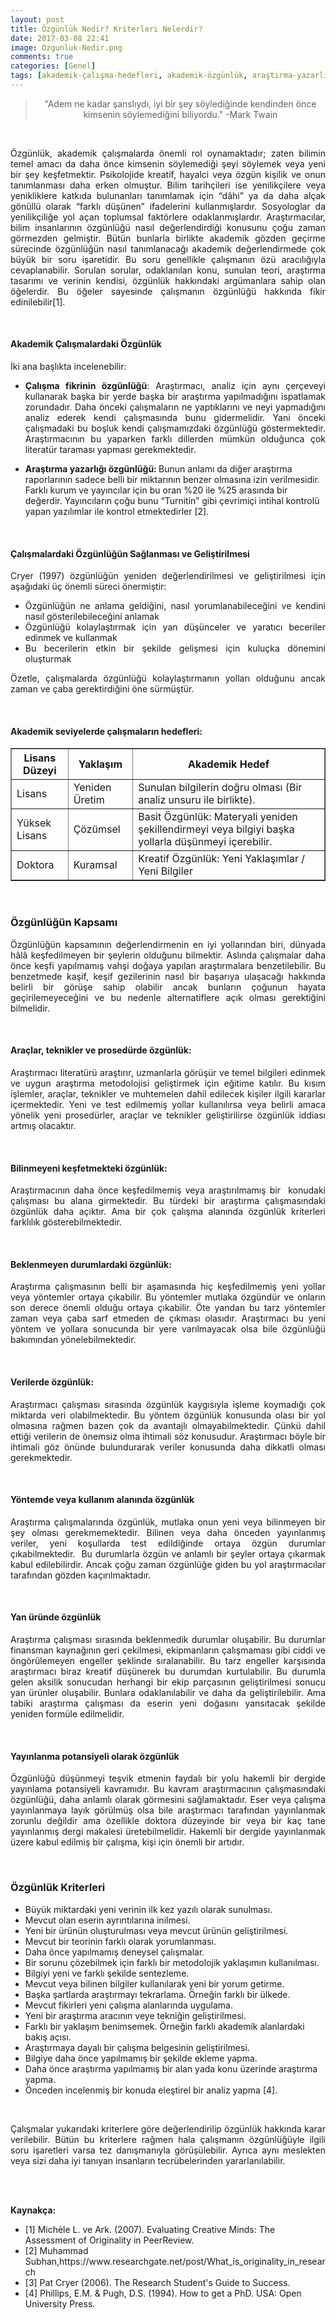 ```yaml
---
layout: post
title: Özgünlük Nedir? Kriterleri Nelerdir?
date: 2017-03-08 22:41
image: Ozgunluk-Nedir.png
comments: true
categories: [Genel]
tags: [akademik-çalışma-hedefleri, akademik-özgünlük, araştırma-yazarlığı-özgünlüğü, çalışmalardaki-özgünlük, özgün-değer, özgün-değer-kriterleri, özgün-değer-nedir, özgünlük-kriterleri-nelerdir, özgünlük-nedir, özgünlüğün-kapsamı, fikir-özgünlüğü, Proje-Yazım, projelerde-özgün-değer]
---
```

<blockquote>
<p style="text-align:center;">"Adem ne kadar şanslıydı, iyi bir şey söylediğinde kendinden önce kimsenin söylemediğini biliyordu."
-Mark Twain</p>
</blockquote>
<br>

<p style="text-align:justify;">
Özgünlük, akademik çalışmalarda önemli rol oynamaktadır; zaten bilimin temel amacı da daha önce kimsenin söylemediği şeyi söylemek veya yeni bir şey keşfetmektir. Psikolojide kreatif, hayalci veya özgün kişilik ve onun tanımlanması daha erken olmuştur. Bilim tarihçileri ise yenilikçilere veya yenikliklere katkıda bulunanları tanımlamak için “dâhi” ya da daha alçak gönüllü olarak “farklı düşünen” ifadelerini kullanmışlardır. Sosyologlar da yenilikçiliğe yol açan toplumsal faktörlere odaklanmışlardır. Araştırmacılar, bilim insanlarının özgünlüğü nasıl değerlendirdiği konusunu çoğu zaman görmezden gelmiştir. Bütün bunlarla birlikte akademik gözden geçirme sürecinde özgünlüğün nasıl tanımlanacağı akademik değerlendirmede çok büyük bir soru işaretidir. Bu soru genellikle çalışmanın özü aracılığıyla cevaplanabilir. Sorulan sorular, odaklanılan konu, sunulan teori, araştırma tasarımı ve verinin kendisi, özgünlük hakkındaki argümanlara sahip olan öğelerdir. Bu öğeler sayesinde çalışmanın özgünlüğü hakkında fikir edinilebilir[1].
</p>
<br>
<h4>Akademik Çalışmalardaki Özgünlük</h4>
İki ana başlıkta incelenebilir:
<ul style="text-align:justify;">
 	<li><strong>Çalışma fikrinin özgünlüğü</strong>: Araştırmacı, analiz için aynı çerçeveyi kullanarak başka bir yerde başka bir araştırma yapılmadığını ispatlamak zorundadır. Daha önceki çalışmaların ne yaptıklarını ve neyi yapmadığını analiz ederek kendi çalışmasında bunu gidermelidir. Yani önceki çalışmadaki bu boşluk kendi çalışmamızdaki özgünlüğü göstermektedir. Araştırmacının bu yaparken farklı dillerden mümkün olduğunca çok literatür taraması yapması gerekmektedir.</li>
</ul>
<ul>
 	<li><strong>Araştırma yazarlığı özgünlüğü: </strong>Bunun anlamı da diğer araştırma raporlarının sadece belli bir miktarının benzer olmasına izin verilmesidir. Farklı kurum ve yayıncılar için bu oran %20 ile %25 arasında bir değerdir. Yayıncıların çoğu bunu “Turnitin” gibi çevrimiçi intihal kontrolü yapan yazılımlar ile kontrol etmektedirler [2].</li>
</ul>
<br>

<h4>Çalışmalardaki Özgünlüğün Sağlanması ve Geliştirilmesi</h4>
<p style="text-align:justify;">
	Cryer (1997) özgünlüğün yeniden değerlendirilmesi ve geliştirilmesi için aşağıdaki üç önemli süreci önermiştir:
</p>
<ul style="text-align:justify;">
 	<li>Özgünlüğün ne anlama geldiğini, nasıl yorumlanabileceğini ve kendini nasıl gösterilebileceğini anlamak</li>
 	<li>Özgünlüğü kolaylaştırmak için yan düşünceler ve yaratıcı beceriler edinmek ve kullanmak</li>
 	<li>Bu becerilerin etkin bir şekilde gelişmesi için kuluçka dönemini oluşturmak</li>
</ul>
<p style="text-align:justify;">
Özetle, çalışmalarda özgünlüğü kolaylaştırmanın yolları olduğunu ancak zaman ve çaba gerektirdiğini öne sürmüştür.
</p>
<br>

<h4>Akademik seviyelerde çalışmaların hedefleri:</h4>
<table border="1">
<tbody>
<tr>
<th>Lisans Düzeyi</th>
<th>Yaklaşım</th>
<th>Akademik Hedef</th>
</tr>
<tr>
<td>Lisans</td>
<td>Yeniden Üretim</td>
<td>Sunulan bilgilerin doğru olması (Bir analiz unsuru ile birlikte).</td>
</tr>
<tr>
<td>Yüksek Lisans</td>
<td>Çözümsel</td>
<td>Basit Özgünlük: Materyali yeniden şekillendirmeyi veya bilgiyi başka yollarla düşünmeyi içerebilir.</td>
</tr>
<tr>
<td>Doktora</td>
<td>Kuramsal</td>
<td>Kreatif Özgünlük: Yeni Yaklaşımlar / Yeni Bilgiler</td>
</tr>
</tbody>
</table>
<br>

<h3 >Özgünlüğün Kapsamı</h3>
<p style="text-align:justify;">
Özgünlüğün kapsamının değerlendirmenin en iyi yollarından biri, dünyada hâlâ keşfedilmeyen bir şeylerin olduğunu bilmektir. Aslında çalışmalar daha önce keşfi yapılmamış vahşi doğaya yapılan araştırmalara benzetilebilir. Bu benzetmede kaşif, keşif gezilerinin nasıl bir başarıya ulaşacağı hakkında belirli bir görüşe sahip olabilir ancak bunların çoğunun hayata geçirilemeyeceğini ve bu nedenle alternatiflere açık olması gerektiğini bilmelidir.
</p>
<br>

<h4>Araçlar, teknikler ve prosedürde özgünlük:</h4>
<p style="text-align:justify;">
Araştırmacı literatürü araştırır, uzmanlarla görüşür ve temel bilgileri edinmek ve uygun araştırma metodolojisi geliştirmek için eğitime katılır. Bu kısım işlemler, araçlar, teknikler ve muhtemelen dahil edilecek kişiler ilgili kararlar içermektedir. Yeni ve test edilmemiş yollar kullanılırsa veya belirli amaca yönelik yeni prosedürler, araçlar ve teknikler geliştirilirse özgünlük iddiası artmış olacaktır.
</p>
<br>

<h4>Bilinmeyeni keşfetmekteki özgünlük:</h4>
<p style="text-align:justify;">
Araştırmacının daha önce keşfedilmemiş veya araştırılmamış bir  konudaki çalışması bu alana girmektedir. Bu türdeki bir araştırma çalışmasındaki özgünlük daha açıktır. Ama bir çok çalışma alanında özgünlük kriterleri farklılık gösterebilmektedir.
</p>
<br>

<h4>Beklenmeyen durumlardaki özgünlük:</h4>
<p style="text-align:justify;">
Araştırma çalışmasının belli bir aşamasında hiç keşfedilmemiş yeni yollar veya yöntemler ortaya çıkabilir. Bu yöntemler mutlaka özgündür ve onların son derece önemli olduğu ortaya çıkabilir. Öte yandan bu tarz yöntemler zaman veya çaba sarf etmeden de çıkması olasıdır. Araştırmacı bu yeni yöntem ve yollara sonucunda bir yere varılmayacak olsa bile özgünlüğü bakımından yönelebilmektedir.
</p>
<br>

<h4>Verilerde özgünlük:</h4>
<p style="text-align:justify;">
Araştırmacı çalışması sırasında özgünlük kaygısıyla işleme koymadığı çok miktarda veri olabilmektedir. Bu yöntem özgünlük konusunda olası bir yol olmasına rağmen bazen çok da avantajlı olmayabilmektedir. Çünkü dahil ettiği verilerin de önemsiz olma ihtimali söz konusudur. Araştırmacı böyle bir ihtimali göz önünde bulundurarak veriler konusunda daha dikkatli olması gerekmektedir.
</p>
<br>

<h4>Yöntemde veya kullanım alanında özgünlük</h4>
<p style="text-align:justify;">
Araştırma çalışmalarında özgünlük, mutlaka onun yeni veya bilinmeyen bir şey olması gerekmemektedir. Bilinen veya daha önceden yayınlanmış veriler, yeni koşullarda test edildiğinde ortaya özgün durumlar çıkabilmektedir.  Bu durumlarla özgün ve anlamlı bir şeyler ortaya çıkarmak kabul edilebilirdir. Ancak çoğu zaman özgünlüğe giden bu yol araştırmacılar tarafından gözden kaçırılmaktadır.
<p>
<br>


<h4>Yan üründe özgünlük</h4>
<p style="text-align:justify;">
Araştırma çalışması sırasında beklenmedik durumlar oluşabilir. Bu durumlar finansman kaynağının geri çekilmesi, ekipmanların çalışmaması gibi ciddi ve öngörülemeyen engeller şeklinde sıralanabilir. Bu tarz engeller karşısında araştırmacı biraz kreatif düşünerek bu durumdan kurtulabilir. Bu durumla gelen aksilik sonucudan herhangi bir ekip parçasının geliştirilmesi sonucu yan ürünler oluşabilir. Bunlara odaklanılabilir ve daha da geliştirilebilir. Ama tabiki araştırma çalışması da eserin yeni doğasını yansıtacak şekilde yeniden formüle edilmelidir.
</p>
<br>


<h4>Yayınlanma potansiyeli olarak özgünlük</h4>
<p style="text-align:justify;">
Özgünlüğü düşünmeyi teşvik etmenin faydalı bir yolu hakemli bir dergide yayınlama potansiyeli kavramıdır. Bu kavram araştırmacının çalışmasındaki özgünlüğü, daha anlamlı olarak görmesini sağlamaktadır. Eser veya çalışma yayınlanmaya layık görülmüş olsa bile araştırmacı tarafından yayınlanmak zorunlu değildir ama özellikle doktora düzeyinde bir veya bir kaç tane yayınlanmış dergi makalesi üretebilmelidir. Hakemli bir dergide yayınlanmak üzere kabul edilmiş bir çalışma, kişi için önemli bir artıdır.
</p>
<br>

<h3>Özgünlük Kriterleri</h3>
<ul>
 	<li>Büyük miktardaki yeni verinin ilk kez yazılı olarak sunulması.</li>
 	<li>Mevcut olan eserin ayrıntılarına inilmesi.</li>
 	<li>Yeni bir ürünün oluşturulması veya mevcut ürünün geliştirilmesi.</li>
 	<li>Mevcut bir teorinin farklı olarak yorumlanması.</li>
 	<li>Daha önce yapılmamış deneysel çalışmalar.</li>
 	<li>Bir sorunu çözebilmek için farklı bir metodolojik yaklaşımın kullanılması.</li>
 	<li>Bilgiyi yeni ve farklı şekilde sentezleme.</li>
 	<li>Mevcut veya bilinen bilgiler kullanılarak yeni bir yorum getirme.</li>
 	<li>Başka şartlarda araştırmayı tekrarlama. Örneğin farklı bir ülkede.</li>
 	<li>Mevcut fikirleri yeni çalışma alanlarında uygulama.</li>
 	<li>Yeni bir araştırma aracının veye tekniğin geliştirilmesi.</li>
 	<li>Farklı bir yaklaşım benimsemek. Örneğin farklı akademik alanlardaki bakış açısı.</li>
 	<li>Araştırmaya dayalı bir çalışma belgesinin geliştirilmesi.</li>
 	<li>Bilgiye daha önce yapılmamış bir şekilde ekleme yapma.</li>
 	<li>Daha önce araştırma yapılmamış bir alan yada konu üzerinde araştırma yapma.</li>
 	<li>Önceden incelenmiş bir konuda eleştirel bir analiz yapma [4].</li>
</ul>
<br>
<p style="text-align:justify;">
Çalışmalar yukarıdaki kriterlere göre değerlendirilip özgünlük hakkında karar verilebilir. Bütün bu kriterlere rağmen hala çalışmanın özgünlüğüyle ilgili soru işaretleri varsa tez danışmanıyla görüşülebilir. Ayrıca aynı meslekten veya sizi daha iyi tanıyan insanların tecrübelerinden yararlanılabilir.
</p>
<br><br>


<strong>Kaynakça:</strong>
<ul>
 	<li>[1] Michèle L. ve Ark. (2007). Evaluating Creative Minds: The Assessment of Originality in PeerReview.</li>
 	<li>[2] Muhammad Subhan,https://www.researchgate.net/post/What_is_originality_in_research</li> 
	<li>[3] Pat Cryer (2006). The Research Student's Guide to Success.</li>
 	<li>[4] Phillips, E.M. &amp; Pugh, D.S. (1994). How to get a PhD. USA: Open University Press.</li> 	
</ul>